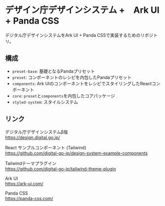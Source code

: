 # デザイン庁デザインシステム +　Ark UI + Panda CSS

デジタル庁デザインシステムをArk UI + Panda CSSで実装するためのリポジトリ。

## 構成

- `preset-base`: 基礎となるPandaプリセット
- `preset`: コンポーネントのレシピを内包したPandaプリセット
- `components`: Ark UIのコンポーネントをレシピでスタイリングしたReactコンポーネント
- `core`: `preset`と`components`を内包したコアパッケージ
- `styled-system`: スタイルシステム

## リンク

デジタル庁デザインシステムβ版  
<https://design.digital.go.jp/>

React サンプルコンポーネント (Tailwind)  
<https://github.com/digital-go-jp/design-system-example-components>

Tailwindテーマプラグイン  
<https://github.com/digital-go-jp/tailwind-theme-plugin>

Ark UI  
<https://ark-ui.com/>

Panda CSS  
<https://panda-css.com/>

